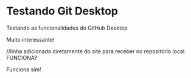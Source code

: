 # Testando Git Desktop
 Testando as funcionalidades do GitHub Desktop

 Muito interessante!
 
 
 //linha adicionada diretamente do site para receber no repositório local. FUNCIONA?
 
 Funciona sim!